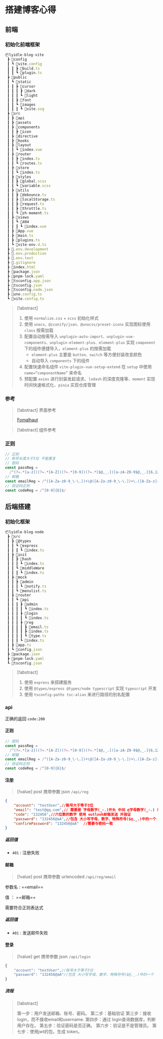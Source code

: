 # 搭建博客心得

## 前端

### 初始化前端框架

```ts
📦lyidle-blog-vite
 ┣ 📂config
 ┃ ┗ 📂vite.config
 ┃ ┃ ┣ 📜build.ts
 ┃ ┃ ┗ 📜plugin.ts
 ┣ 📂public
 ┃ ┗ 📂static
 ┃ ┃ ┣ 📂cursor
 ┃ ┃ ┃ ┣ 📂dark
 ┃ ┃ ┃ ┗ 📂light
 ┃ ┃ ┣ 📂font
 ┃ ┃ ┗ 📂images
 ┃ ┃ ┃ ┗ 📜vite.svg
 ┣ 📂src
 ┃ ┣ 📂api
 ┃ ┣ 📂assets
 ┃ ┣ 📂components
 ┃ ┃ ┣ 📂icon
 ┃ ┣ 📂directive
 ┃ ┣ 📂hooks
 ┃ ┣ 📂layout
 ┃ ┃ ┗ 📜index.vue
 ┃ ┣ 📂router
 ┃ ┃ ┣ 📜index.ts
 ┃ ┃ ┗ 📜routes.ts
 ┃ ┣ 📂store
 ┃ ┃ ┗ 📜index.ts
 ┃ ┣ 📂styles
 ┃ ┃ ┣ 📜global.scss
 ┃ ┃ ┗ 📜variable.scss
 ┃ ┣ 📂utils
 ┃ ┃ ┣ 📜debounce.ts
 ┃ ┃ ┣ 📜localStorage.ts
 ┃ ┃ ┣ 📜request.ts
 ┃ ┃ ┣ 📜throttle.ts
 ┃ ┃ ┗ 📜zh-moment.ts
 ┃ ┣ 📂views
 ┃ ┃ ┗ 📂404
 ┃ ┃ ┃ ┗ 📜index.vue
 ┃ ┣ 📜App.vue
 ┃ ┣ 📜main.ts
 ┃ ┣ 📜plugins.ts
 ┃ ┗ 📜vite-env.d.ts
 ┣ 📜.env.development
 ┣ 📜.env.production
 ┣ 📜.env.test
 ┣ 📜.gitignore
 ┣ 📜index.html
 ┣ 📜package.json
 ┣ 📜pnpm-lock.yaml
 ┣ 📜tsconfig.app.json
 ┣ 📜tsconfig.json
 ┣ 📜tsconfig.node.json
 ┣ 📜uno.config.ts
 ┗ 📜vite.config.ts
```

> [!abstract]
>
> 1. 使用 `normalize.css` + `scss` 初始化样式
> 2. 使用 `unocs、@iconify/json、@unocss/preset-icons` 实现图标使用 `class` 按需加载
> 3. 配置自动按需导入 `unplugin-auto-import、unplugin-vue-components、unplugin-element-plus、element-plus` 实现 `component` 下的组件便捷导入，`element-plus` 的按需加载
>    * `element-plus` 主要是 `button、switch` 等方便封装改变颜色
>    * 自动导入 `components` 下的组件
> 4. 配置快速命名组件 `vite-plugin-vue-setup-extend` 在 `setup` 中使用 `name=“componentName”` 来命名
> 5. 预配置 `axios` 进行封装发起请求、`lodash` 的深度克隆等、`moment` 实现时间快速格式化、`pinia` 实现仓库管理

### 参考

> [!abstract]  界面参考
>
> [Fomalhaut](https://www.fomal.cc/)

> [!abstract]  组件参考
>
> 

### 正则

```ts
// 正则
// 账号长度大于3位 不能重复
// 密码
const passReg =
  /^(?=.*[a-z])(?=.*[A-Z])(?=.*[0-9])(?=.*[$@,_.])[a-zA-Z0-9$@,_.]{6,12}$/
// 邮箱
const emailReg = /^([A-Za-z0-9_\-\.])+\@([A-Za-z0-9_\-\.])+\.([A-Za-z]{2,4})$/
// 验证码正则
const codeReg = /^[0-9]{6}$/
```

## 后端搭建

### 初始化框架

```ts
📦lyidle-blog-node
 ┣ 📂src
 ┃ ┣ 📂@types
 ┃ ┃ ┗ 📂express
 ┃ ┃ ┃ ┗ 📜index.ts
 ┃ ┣ 📂init
 ┃ ┃ ┣ 📂hash
 ┃ ┃ ┃ ┗ 📜index.ts
 ┃ ┃ ┗ 📂middleWare
 ┃ ┃ ┃ ┗ 📜index.ts
 ┃ ┣ 📂mock
 ┃ ┃ ┣ 📂admin
 ┃ ┃ ┃ ┗ 📜notify.ts
 ┃ ┃ ┗ 📜menulist.ts
 ┃ ┣ 📂router
 ┃ ┃ ┗ 📂api
 ┃ ┃ ┃ ┣ 📂admin
 ┃ ┃ ┃ ┃ ┗ 📜index.ts
 ┃ ┃ ┃ ┣ 📂login
 ┃ ┃ ┃ ┃ ┗ 📜index.ts
 ┃ ┃ ┃ ┣ 📂reg
 ┃ ┃ ┃ ┃ ┣ 📜email.ts
 ┃ ┃ ┃ ┃ ┣ 📜index.ts
 ┃ ┃ ┃ ┃ ┗ 📜type.ts
 ┃ ┃ ┃ ┗ 📜index.ts
 ┃ ┣ 📜app.ts
 ┃ ┗ 📜config.json
 ┣ 📜package.json
 ┣ 📜pnpm-lock.yaml
 ┗ 📜tsconfig.json
```

> [!abstract]
>
> 1. 使用 `express` 来搭建服务
> 2. 使用 `@types/express @types/node typescript`  实现 `typescript` 开发
> 3. 使用 `tsconfig-paths tsc-alias` 来进行路径的别名配置

### api

正确的返回 `code:200`

#### 正则

```ts
// 密码
const passReg =
  /^(?=.*[a-z])(?=.*[A-Z])(?=.*[0-9])(?=.*[$@,_.])[a-zA-Z0-9$@,_.]{6,12}$/
// 邮箱
const emailReg = /^([A-Za-z0-9_\-\.])+\@([A-Za-z0-9_\-\.])+\.([A-Za-z]{2,4})$/
// 验证码正则
const codeReg = /^[0-9]{6}$/
```

#### 注册

> [!value]  post 携带参数 json `/api/reg`

```json
{
    "account": "testUser",//账号大于等于3位
    "email": "test@qq.com",// 需要是 字母数字(_-.)开头 中间 @字母数字(_-.) 以2-4个字母结尾 
    "code": "132456",//六位数的数字 使用 outlook邮箱发送 并验证
    "password": "132456@aA",//包含 大小写字母、数字、特殊符号($@,_.)中的一个
    "confirmPassword": "132456@aA"  //需要与密码一致
}
```

##### 返回值

* `401`  : 注册失败

#### 邮箱

> [!value]  post 携带参数 urlencoded `/api/reg/email`

参数名 :  ==email==

值 ： ==邮箱==

需要符合正则表达式

##### 返回值

* `401` : 发送邮件失败

#### 登录

> [!value]  get 携带参数 json `/api/login`

```ts
{
    "account": "testUser",//账号大于等于3位
    "password": "132456@aA"//包含 大小写字母、数字、特殊符号($@,_.)中的一个
}
```

##### 流程

> [!abstract]
>
> 第一步：用户发送邮箱、账号、密码。
> 第二步：基础验证
> 第三步：接收 login，而不接收email和username.
> 第四步：通过 login查询数据库，判断用户存在。
> 第五步：验证密码是否正确。
> 第六步：验证是不是管理员。
> 第七步：使用jwt的包，生成 token。
